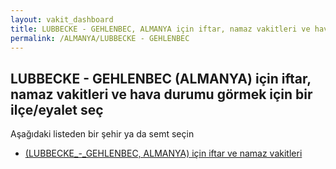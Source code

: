 ```yaml
---
layout: vakit_dashboard
title: LUBBECKE - GEHLENBEC, ALMANYA için iftar, namaz vakitleri ve hava durumu - ilçe/eyalet seç
permalink: /ALMANYA/LUBBECKE - GEHLENBEC
---
```


## LUBBECKE - GEHLENBEC (ALMANYA) için iftar, namaz vakitleri ve hava durumu  görmek için bir ilçe/eyalet seç

Aşağıdaki listeden bir şehir ya da semt seçin

* [ (LUBBECKE_-_GEHLENBEC, ALMANYA) için iftar ve namaz vakitleri](/ALMANYA/LUBBECKE_-_GEHLENBEC/)

<script type="text/javascript">
  var GLOBAL_COUNTRY = 'ALMANYA';
  var GLOBAL_CITY = 'LUBBECKE - GEHLENBEC';
  var GLOBAL_STATE = 'LUBBECKE - GEHLENBEC';
</script>

